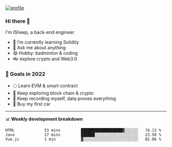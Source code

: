 [![profile](http://img.codelin.xyz/hello-im-isheep.svg)](https://www.calligrapher.ai/)

### Hi there 🐏

I'm ISheep, a back-end engineer

- 🔭 I’m currently learning Solidity
- 💬 Ask me about anything
- 😄 Hobby: badminton & coding
- 👓 explore crypto and Web3.0

### 🚀 Goals in 2022
+ 🌕 Learn EVM & smart contract
+ 🤔 Keep exploring block chain & crypto
+ 🐏 Keep recording myself, data proves everything
+ 🚗 Buy my first car

-------

📊 **Weekly development breakdown**
<!--START_SECTION:waka-->
```text
HTML             53 mins         ██████████████████▓░░░░░░   74.13 % 
Java             17 mins         ██████░░░░░░░░░░░░░░░░░░░   23.58 % 
Vue.js           1 min           ▓░░░░░░░░░░░░░░░░░░░░░░░░   02.06 % 
```
<!--END_SECTION:waka-->

